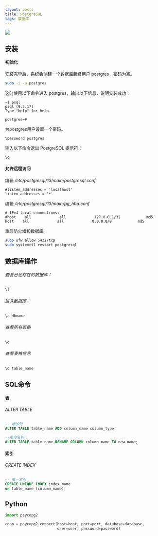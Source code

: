 ```yaml
---
layout: posts
title: PostgreSQL
tags: 数据库
---
```



![](http://8.134.51.249/images/PostgreSQL.png)

## 安装

#### 初始化
安装完毕后，系统会创建一个数据库超级用户 postgres，密码为空。

```bash
sudo -i -u postgres
```

这时使用以下命令进入 postgres，输出以下信息，说明安装成功：
```
~$ psql
psql (9.5.17)
Type "help" for help.

postgres=#
```
为postgres用户设置一个密码。
```
\password postgres
```

输入以下命令退出 PostgreSQL 提示符：
```
\q
```

#### 允许远程访问

编辑 */etc/postgresql/13/main/postgresql.conf*

```
#listen_addresses = 'localhost'
listen_addresses = '*'
```

编辑 */etc/postgresql/13/main/pg_hba.conf*

```
# IPv4 local connections:
#host    all             all             127.0.0.1/32            md5
host    all             all             0.0.0.0/0            md5
```

重启防火墙和数据库:

```bash
sudo ufw allow 5432/tcp
sudo systemctl restart postgresql
```



## 数据库操作

###### 查看已经存在的数据库：

```
\l
```

###### 进入数据库：

```
\c dbname
```

###### 查看所有表格

```
\d
```
###### 查看表格信息

```
\d table_name
```

## SQL命令

#### 表
###### ALTER TABLE

```sql
-- 增加列
ALTER TABLE table_name ADD column_name column_type;

--重命名列
ALTER TABLE table_name RENAME COLUMN column_name TO new_name;
```

#### 索引
###### CREATE INDEX

```sql
-- 唯一索引
CREATE UNIQUE INDEX index_name
on table_name (column_name);
```

## Python

```python
import psycopg2

conn = psycopg2.connect(host=host, port=port, database=database,
                        user=user, password=password)
```


